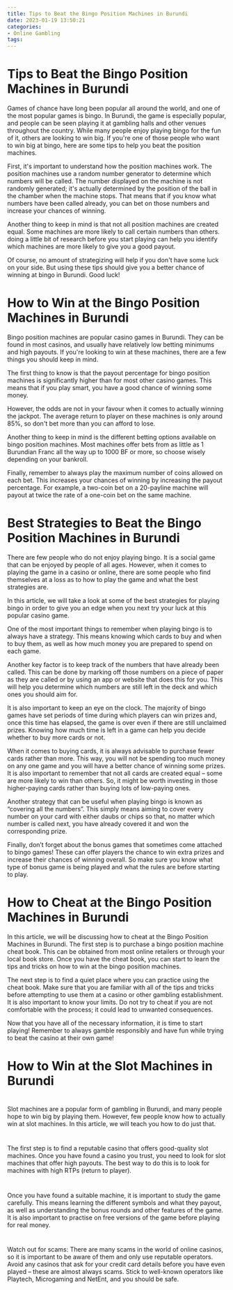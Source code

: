 ```yaml
---
title: Tips to Beat the Bingo Position Machines in Burundi 
date: 2023-01-19 13:50:21
categories:
- Online Gambling
tags:
---
```



#  Tips to Beat the Bingo Position Machines in Burundi 

Games of chance have long been popular all around the world, and one of the most popular games is bingo. In Burundi, the game is especially popular, and people can be seen playing it at gambling halls and other venues throughout the country. While many people enjoy playing bingo for the fun of it, others are looking to win big. If you're one of those people who want to win big at bingo, here are some tips to help you beat the position machines.

First, it's important to understand how the position machines work. The position machines use a random number generator to determine which numbers will be called. The number displayed on the machine is not randomly generated; it's actually determined by the position of the ball in the chamber when the machine stops. That means that if you know what numbers have been called already, you can bet on those numbers and increase your chances of winning.

Another thing to keep in mind is that not all position machines are created equal. Some machines are more likely to call certain numbers than others. doing a little bit of research before you start playing can help you identify which machines are more likely to give you a good payout.

Of course, no amount of strategizing will help if you don't have some luck on your side. But using these tips should give you a better chance of winning at bingo in Burundi. Good luck!

#  How to Win at the Bingo Position Machines in Burundi 

Bingo position machines are popular casino games in Burundi. They can be found in most casinos, and usually have relatively low betting minimums and high payouts. If you're looking to win at these machines, there are a few things you should keep in mind.

The first thing to know is that the payout percentage for bingo position machines is significantly higher than for most other casino games. This means that if you play smart, you have a good chance of winning some money.

However, the odds are not in your favour when it comes to actually winning the jackpot. The average return to player on these machines is only around 85%, so don't bet more than you can afford to lose.

Another thing to keep in mind is the different betting options available on bingo position machines. Most machines offer bets from as little as 1 Burundian Franc all the way up to 1000 BF or more, so choose wisely depending on your bankroll.

Finally, remember to always play the maximum number of coins allowed on each bet. This increases your chances of winning by increasing the payout percentage. For example, a two-coin bet on a 20-payline machine will payout at twice the rate of a one-coin bet on the same machine.

#  Best Strategies to Beat the Bingo Position Machines in Burundi 

There are few people who do not enjoy playing bingo. It is a social game that can be enjoyed by people of all ages. However, when it comes to playing the game in a casino or online, there are some people who find themselves at a loss as to how to play the game and what the best strategies are.

In this article, we will take a look at some of the best strategies for playing bingo in order to give you an edge when you next try your luck at this popular casino game. 

One of the most important things to remember when playing bingo is to always have a strategy. This means knowing which cards to buy and when to buy them, as well as how much money you are prepared to spend on each game.

Another key factor is to keep track of the numbers that have already been called. This can be done by marking off those numbers on a piece of paper as they are called or by using an app or website that does this for you. This will help you determine which numbers are still left in the deck and which ones you should aim for.

It is also important to keep an eye on the clock. The majority of bingo games have set periods of time during which players can win prizes and, once this time has elapsed, the game is over even if there are still unclaimed prizes. Knowing how much time is left in a game can help you decide whether to buy more cards or not.

When it comes to buying cards, it is always advisable to purchase fewer cards rather than more. This way, you will not be spending too much money on any one game and you will have a better chance of winning some prizes. It is also important to remember that not all cards are created equal – some are more likely to win than others. So, it might be worth investing in those higher-paying cards rather than buying lots of low-paying ones.

Another strategy that can be useful when playing bingo is known as “covering all the numbers”. This simply means aiming to cover every number on your card with either daubs or chips so that, no matter which number is called next, you have already covered it and won the corresponding prize.

Finally, don’t forget about the bonus games that sometimes come attached to bingo games! These can offer players the chance to win extra prizes and increase their chances of winning overall. So make sure you know what type of bonus game is being played and what the rules are before starting to play.

#  How to Cheat at the Bingo Position Machines in Burundi 

In this article, we will be discussing how to cheat at the Bingo Position Machines in Burundi. The first step is to purchase a bingo position machine cheat book. This can be obtained from most online retailers or through your local book store. Once you have the cheat book, you can start to learn the tips and tricks on how to win at the bingo position machines.

The next step is to find a quiet place where you can practice using the cheat book. Make sure that you are familiar with all of the tips and tricks before attempting to use them at a casino or other gambling establishment. It is also important to know your limits. Do not try to cheat if you are not comfortable with the process; it could lead to unwanted consequences.

Now that you have all of the necessary information, it is time to start playing! Remember to always gamble responsibly and have fun while trying to beat the casino at their own game!

#  How to Win at the Slot Machines in Burundi

#

Slot machines are a popular form of gambling in Burundi, and many people hope to win big by playing them. However, few people know how to actually win at slot machines. In this article, we will teach you how to do just that.

#

The first step is to find a reputable casino that offers good-quality slot machines. Once you have found a casino you trust, you need to look for slot machines that offer high payouts. The best way to do this is to look for machines with high RTPs (return to player).

#

Once you have found a suitable machine, it is important to study the game carefully. This means learning the different symbols and what they payout, as well as understanding the bonus rounds and other features of the game. It is also important to practise on free versions of the game before playing for real money.

#
 Watch out for scams: There are many scams in the world of online casinos, so it is important to be aware of them and only use reputable operators. Avoid any casinos that ask for your credit card details before you have even played – these are almost always scams. Stick to well-known operators like Playtech, Microgaming and NetEnt, and you should be safe.